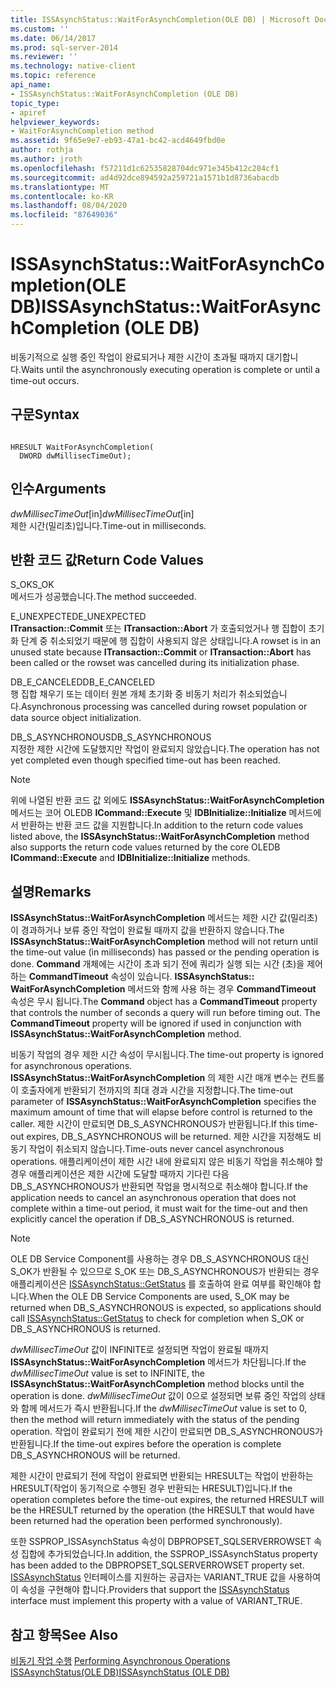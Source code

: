 ```yaml
---
title: ISSAsynchStatus::WaitForAsynchCompletion(OLE DB) | Microsoft Docs
ms.custom: ''
ms.date: 06/14/2017
ms.prod: sql-server-2014
ms.reviewer: ''
ms.technology: native-client
ms.topic: reference
api_name:
- ISSAsynchStatus::WaitForAsynchCompletion (OLE DB)
topic_type:
- apiref
helpviewer_keywords:
- WaitForAsynchCompletion method
ms.assetid: 9f65e9e7-eb93-47a1-bc42-acd4649fbd0e
author: rothja
ms.author: jroth
ms.openlocfilehash: f57211d1c62535828704dc971e345b412c284cf1
ms.sourcegitcommit: ad4d92dce894592a259721a1571b1d8736abacdb
ms.translationtype: MT
ms.contentlocale: ko-KR
ms.lasthandoff: 08/04/2020
ms.locfileid: "87649036"
---
```

# <a name="issasynchstatuswaitforasynchcompletion-ole-db"></a><span data-ttu-id="6b873-102">ISSAsynchStatus::WaitForAsynchCompletion(OLE DB)</span><span class="sxs-lookup"><span data-stu-id="6b873-102">ISSAsynchStatus::WaitForAsynchCompletion (OLE DB)</span></span>
  <span data-ttu-id="6b873-103">비동기적으로 실행 중인 작업이 완료되거나 제한 시간이 초과될 때까지 대기합니다.</span><span class="sxs-lookup"><span data-stu-id="6b873-103">Waits until the asynchronously executing operation is complete or until a time-out occurs.</span></span>  
  
## <a name="syntax"></a><span data-ttu-id="6b873-104">구문</span><span class="sxs-lookup"><span data-stu-id="6b873-104">Syntax</span></span>  
  
```  
  
HRESULT WaitForAsynchCompletion(   
  DWORD dwMillisecTimeOut);  
```  
  
## <a name="arguments"></a><span data-ttu-id="6b873-105">인수</span><span class="sxs-lookup"><span data-stu-id="6b873-105">Arguments</span></span>  
 <span data-ttu-id="6b873-106">*dwMillisecTimeOut*[in]</span><span class="sxs-lookup"><span data-stu-id="6b873-106">*dwMillisecTimeOut*[in]</span></span>  
 <span data-ttu-id="6b873-107">제한 시간(밀리초)입니다.</span><span class="sxs-lookup"><span data-stu-id="6b873-107">Time-out in milliseconds.</span></span>  
  
## <a name="return-code-values"></a><span data-ttu-id="6b873-108">반환 코드 값</span><span class="sxs-lookup"><span data-stu-id="6b873-108">Return Code Values</span></span>  
 <span data-ttu-id="6b873-109">S_OK</span><span class="sxs-lookup"><span data-stu-id="6b873-109">S_OK</span></span>  
 <span data-ttu-id="6b873-110">메서드가 성공했습니다.</span><span class="sxs-lookup"><span data-stu-id="6b873-110">The method succeeded.</span></span>  
  
 <span data-ttu-id="6b873-111">E_UNEXPECTED</span><span class="sxs-lookup"><span data-stu-id="6b873-111">E_UNEXPECTED</span></span>  
 <span data-ttu-id="6b873-112">**ITransaction::Commit** 또는 **ITransaction::Abort** 가 호출되었거나 행 집합이 초기화 단계 중 취소되었기 때문에 행 집합이 사용되지 않은 상태입니다.</span><span class="sxs-lookup"><span data-stu-id="6b873-112">A rowset is in an unused state because **ITransaction::Commit** or **ITransaction::Abort** has been called or the rowset was cancelled during its initialization phase.</span></span>  
  
 <span data-ttu-id="6b873-113">DB_E_CANCELED</span><span class="sxs-lookup"><span data-stu-id="6b873-113">DB_E_CANCELED</span></span>  
 <span data-ttu-id="6b873-114">행 집합 채우기 또는 데이터 원본 개체 초기화 중 비동기 처리가 취소되었습니다.</span><span class="sxs-lookup"><span data-stu-id="6b873-114">Asynchronous processing was cancelled during rowset population or data source object initialization.</span></span>  
  
 <span data-ttu-id="6b873-115">DB_S_ASYNCHRONOUS</span><span class="sxs-lookup"><span data-stu-id="6b873-115">DB_S_ASYNCHRONOUS</span></span>  
 <span data-ttu-id="6b873-116">지정한 제한 시간에 도달했지만 작업이 완료되지 않았습니다.</span><span class="sxs-lookup"><span data-stu-id="6b873-116">The operation has not yet completed even though specified time-out has been reached.</span></span>  
  
> [!NOTE]  
>  <span data-ttu-id="6b873-117">위에 나열된 반환 코드 값 외에도 **ISSAsynchStatus::WaitForAsynchCompletion** 메서드는 코어 OLEDB **ICommand::Execute** 및 **IDBInitialize::Initialize** 메서드에서 반환하는 반환 코드 값을 지원합니다.</span><span class="sxs-lookup"><span data-stu-id="6b873-117">In addition to the return code values listed above, the **ISSAsynchStatus::WaitForAsynchCompletion** method also supports the return code values returned by the core OLEDB **ICommand::Execute** and **IDBInitialize::Initialize** methods.</span></span>  
  
## <a name="remarks"></a><span data-ttu-id="6b873-118">설명</span><span class="sxs-lookup"><span data-stu-id="6b873-118">Remarks</span></span>  
 <span data-ttu-id="6b873-119">**ISSAsynchStatus::WaitForAsynchCompletion** 메서드는 제한 시간 값(밀리초)이 경과하거나 보류 중인 작업이 완료될 때까지 값을 반환하지 않습니다.</span><span class="sxs-lookup"><span data-stu-id="6b873-119">The **ISSAsynchStatus::WaitForAsynchCompletion** method will not return until the time-out value (in milliseconds) has passed or the pending operation is done.</span></span> <span data-ttu-id="6b873-120">**Command** 개체에는 시간이 초과 되기 전에 쿼리가 실행 되는 시간 (초)을 제어 하는 **CommandTimeout** 속성이 있습니다. **ISSAsynchStatus:: WaitForAsynchCompletion** 메서드와 함께 사용 하는 경우 **CommandTimeout** 속성은 무시 됩니다.</span><span class="sxs-lookup"><span data-stu-id="6b873-120">The **Command** object has a **CommandTimeout** property that controls the number of seconds a query will run before timing out. The **CommandTimeout** property will be ignored if used in conjunction with **ISSAsynchStatus::WaitForAsynchCompletion** method.</span></span>  
  
 <span data-ttu-id="6b873-121">비동기 작업의 경우 제한 시간 속성이 무시됩니다.</span><span class="sxs-lookup"><span data-stu-id="6b873-121">The time-out property is ignored for asynchronous operations.</span></span> <span data-ttu-id="6b873-122">**ISSAsynchStatus::WaitForAsynchCompletion** 의 제한 시간 매개 변수는 컨트롤이 호출자에게 반환되기 전까지의 최대 경과 시간을 지정합니다.</span><span class="sxs-lookup"><span data-stu-id="6b873-122">The time-out parameter of **ISSAsynchStatus::WaitForAsynchCompletion** specifies the maximum amount of time that will elapse before control is returned to the caller.</span></span> <span data-ttu-id="6b873-123">제한 시간이 만료되면 DB_S_ASYNCHRONOUS가 반환됩니다.</span><span class="sxs-lookup"><span data-stu-id="6b873-123">If this time-out expires, DB_S_ASYNCHRONOUS will be returned.</span></span> <span data-ttu-id="6b873-124">제한 시간을 지정해도 비동기 작업이 취소되지 않습니다.</span><span class="sxs-lookup"><span data-stu-id="6b873-124">Time-outs never cancel asynchronous operations.</span></span> <span data-ttu-id="6b873-125">애플리케이션이 제한 시간 내에 완료되지 않은 비동기 작업을 취소해야 할 경우 애플리케이션은 제한 시간에 도달할 때까지 기다린 다음 DB_S_ASYNCHRONOUS가 반환되면 작업을 명시적으로 취소해야 합니다.</span><span class="sxs-lookup"><span data-stu-id="6b873-125">If the application needs to cancel an asynchronous operation that does not complete within a time-out period, it must wait for the time-out and then explicitly cancel the operation if DB_S_ASYNCHRONOUS is returned.</span></span>  
  
> [!NOTE]  
>  <span data-ttu-id="6b873-126">OLE DB Service Component를 사용하는 경우 DB_S_ASYNCHRONOUS 대신 S_OK가 반환될 수 있으므로 S_OK 또는 DB_S_ASYNCHRONOUS가 반환되는 경우 애플리케이션은 [ISSAsynchStatus::GetStatus](issasynchstatus-getstatus-ole-db.md) 를 호출하여 완료 여부를 확인해야 합니다.</span><span class="sxs-lookup"><span data-stu-id="6b873-126">When the OLE DB Service Components are used, S_OK may be returned when DB_S_ASYNCHRONOUS is expected, so applications should call [ISSAsynchStatus::GetStatus](issasynchstatus-getstatus-ole-db.md) to check for completion when S_OK or DB_S_ASYNCHRONOUS is returned.</span></span>  
  
 <span data-ttu-id="6b873-127">*dwMillisecTimeOut* 값이 INFINITE로 설정되면 작업이 완료될 때까지 **ISSAsynchStatus::WaitForAsynchCompletion** 메서드가 차단됩니다.</span><span class="sxs-lookup"><span data-stu-id="6b873-127">If the *dwMillisecTimeOut* value is set to INFINITE, the **ISSAsynchStatus::WaitForAsynchCompletion** method blocks until the operation is done.</span></span> <span data-ttu-id="6b873-128">*dwMillisecTimeOut* 값이 0으로 설정되면 보류 중인 작업의 상태와 함께 메서드가 즉시 반환됩니다.</span><span class="sxs-lookup"><span data-stu-id="6b873-128">If the *dwMillisecTimeOut* value is set to 0, then the method will return immediately with the status of the pending operation.</span></span> <span data-ttu-id="6b873-129">작업이 완료되기 전에 제한 시간이 만료되면 DB_S_ASYNCHRONOUS가 반환됩니다.</span><span class="sxs-lookup"><span data-stu-id="6b873-129">If the time-out expires before the operation is complete DB_S_ASYNCHRONOUS will be returned.</span></span>  
  
 <span data-ttu-id="6b873-130">제한 시간이 만료되기 전에 작업이 완료되면 반환되는 HRESULT는 작업이 반환하는 HRESULT(작업이 동기적으로 수행된 경우 반환되는 HRESULT)입니다.</span><span class="sxs-lookup"><span data-stu-id="6b873-130">If the operation completes before the time-out expires, the returned HRESULT will be the HRESULT returned by the operation (the HRESULT that would have been returned had the operation been performed synchronously).</span></span>  
  
 <span data-ttu-id="6b873-131">또한 SSPROP_ISSAsynchStatus 속성이 DBPROPSET_SQLSERVERROWSET 속성 집합에 추가되었습니다.</span><span class="sxs-lookup"><span data-stu-id="6b873-131">In addition, the SSPROP_ISSAsynchStatus property has been added to the DBPROPSET_SQLSERVERROWSET property set.</span></span> <span data-ttu-id="6b873-132">[ISSAsynchStatus](issasynchstatus-ole-db.md) 인터페이스를 지원하는 공급자는 VARIANT_TRUE 값을 사용하여 이 속성을 구현해야 합니다.</span><span class="sxs-lookup"><span data-stu-id="6b873-132">Providers that support the [ISSAsynchStatus](issasynchstatus-ole-db.md) interface must implement this property with a value of VARIANT_TRUE.</span></span>  
  
## <a name="see-also"></a><span data-ttu-id="6b873-133">참고 항목</span><span class="sxs-lookup"><span data-stu-id="6b873-133">See Also</span></span>  
 <span data-ttu-id="6b873-134">[비동기 작업 수행](../native-client/features/performing-asynchronous-operations.md) </span><span class="sxs-lookup"><span data-stu-id="6b873-134">[Performing Asynchronous Operations](../native-client/features/performing-asynchronous-operations.md) </span></span>  
 [<span data-ttu-id="6b873-135">ISSAsynchStatus&#40;OLE DB&#41;</span><span class="sxs-lookup"><span data-stu-id="6b873-135">ISSAsynchStatus &#40;OLE DB&#41;</span></span>](issasynchstatus-ole-db.md)  
  
  
